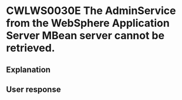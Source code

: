 # CWLWS0030E The AdminService from the WebSphere Application Server MBean server cannot be retrieved.

## Explanation

## User response
